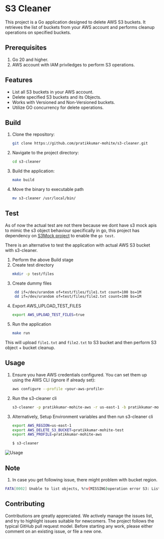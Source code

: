 # S3 Cleaner
This project is a Go application designed to delete AWS S3 buckets.  It retrieves the list of buckets from your AWS account and performs cleanup operations on specified buckets.

## Prerequisites

1. Go 20 and higher.
2. AWS account with IAM priviledges to perform S3 operations.

## Features

- List all S3 buckets in your AWS account.
- Delete specified S3 buckets and its Objects.
- Works with Versioned and Non-Versioned buckets.
- Utilize GO concurrency for delete operations.

## Build

1. Clone the repository:
    ```sh
    git clone https://github.com/pratikkumar-mohite/s3-cleaner.git
    ```
2. Navigate to the project directory:
    ```sh
    cd s3-cleaner
    ```
3. Build the application:
    ```sh
    make build
    ```
4. Move the binary to executable path
    ```sh
    mv s3-cleaner /usr/local/bin/
    ```

## Test
As of now the actual test are not there because we dont have s3 mock apis to mimic the s3 object behaviour specifically in go, this project has dependency on [S3Mock project](https://github.com/pratikkumar-mohite/S3Mock) to enable the `go test`.

There is an alternative to test the application with actual AWS S3 bucket with s3-cleaner.

1. Perform the above Build stage
2. Create test directory
    ```sh
    mkdir -p test/files
    ```
3. Create dummy files
    ```sh
     dd if=/dev/urandom of=test/files/file1.txt count=100 bs=1M
     dd if=/dev/urandom of=test/files/file2.txt count=100 bs=1M
    ```
4. Export AWS_UPLOAD_TEST_FILES
    ```sh
    export AWS_UPLOAD_TEST_FILES=true
    ```
5. Run the application
    ```sh
    make run
    ```
This will upload `file1.txt` and `file2.txt` to S3 bucket and then perform S3 object + bucket cleanup.


## Usage

1. Ensure you have AWS credentials configured. You can set them up using the AWS CLI (ignore if already set):
    ```sh
    aws configure --profile <your-aws-profile>
    ```
2. Run the s3-cleaner cli
    ```sh
    s3-cleaner -p pratikkumar-mohite-aws -r us-east-1 -b pratikkumar-mohite-test
    ```
3. Alternatively, Setup Environment variables and then run s3-cleaner cli
    ```sh
    export AWS_REGION=us-east-1
    export AWS_DELETE_S3_BUCKET=pratikkumar-mohite-test
    export AWS_PROFILE=pratikkumar-mohite-aws

    $ s3-cleaner
    ```
![Usage](docs/gif/s3-cleaner-usage.gif)

## Note
1. In case you get following issue, there might problem with bucket region.
```sh
FATA[0002] Unable to list objects, %!v(MISSING)operation error S3: ListObjectsV2, https response error StatusCode: 301, RequestID: FJFNV6SB70432CZT, HostID: testB9w==, api error PermanentRedirect: The bucket you are attempting to access must be addressed using the specified endpoint. Please send all future requests to this endpoint.
```

## Contributing

Contributions are greatly appreciated. We actively manage the issues list, and try to highlight issues suitable for newcomers. The project follows the typical GitHub pull request model. Before starting any work, please either comment on an existing issue, or file a new one.
